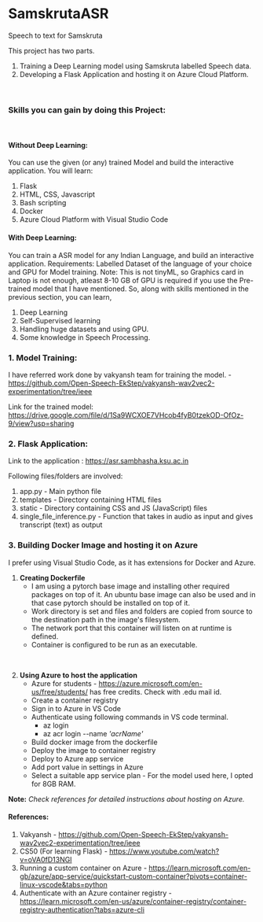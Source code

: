# SamskrutaASR

Speech to text for Samskruta

This project has two parts.
1. Training a Deep Learning model using Samskruta labelled Speech data.
2. Developing a Flask Application and hosting it on Azure Cloud Platform.
   
<br>

### **Skills you can gain by doing this Project:** 
<br>

#### **Without Deep Learning:**

You can use the given (or any) trained Model and build the interactive application.
You will learn:
1. Flask
2. HTML, CSS, Javascript
3. Bash scripting
4. Docker
5. Azure Cloud Platform with Visual Studio Code

#### **With Deep Learning:**

You can train a ASR model for any Indian Language, and build an interactive application.
Requirements: Labelled Dataset of the language of your choice and GPU for Model training.
Note: This is not tinyML, so Graphics card in Laptop is not enough, atleast 8-10 GB of GPU is required if you use the Pre-trained model that I have mentioned.
So, along with skills mentioned in the previous section, you can learn,
1. Deep Learning
2. Self-Supervised learning
3. Handling huge datasets and using GPU.
4. Some knowledge in Speech Processing.



### **1. Model Training:**

I have referred work done by vakyansh team for training the model. - https://github.com/Open-Speech-EkStep/vakyansh-wav2vec2-experimentation/tree/ieee

Link for the trained model: https://drive.google.com/file/d/1Sa9WCXOE7VHcob4fyB0tzekOD-OfOz-9/view?usp=sharing


### **2. Flask Application:**

Link to the application : https://asr.sambhasha.ksu.ac.in

Following files/folders are involved: 
1. app.py - Main python file
2. templates - Directory containing HTML files
3. static - Directory containing CSS and JS (JavaScript) files
4. single_file_inference.py - Function that takes in audio as input and gives transcript (text) as output

### **3. Building Docker Image and hosting it on Azure**

I prefer using Visual Studio Code, as it has extensions for Docker and Azure.

1. **Creating Dockerfile**
    * I am using a pytorch base image and installing other required packages on top of it. An ubuntu base image can also be used and in that case pytorch should be installed on top of it.
    * Work directory is set and files and folders are copied from source to the destination path in the image's filesystem.
    * The network port that this container will listen on at runtime is defined.
    * Container is configured to be run as an executable.

<br>

2. **Using Azure to host the application**
   * Azure for students - https://azure.microsoft.com/en-us/free/students/ has free credits. Check with .edu mail id.
   * Create a container registry
   * Sign in to Azure in VS Code
   * Authenticate using following commands in VS code terminal.
        - az login
        - az acr login --name *'acrName'*
   * Build docker image from the dockerfile
   * Deploy the image to container registry
   * Deploy to Azure app service
   * Add port value in settings in Azure
   * Select a suitable app service plan - For the model used here, I opted for 8GB RAM. 
  
**Note:** *Check references for detailed instructions about hosting on Azure.*

#### **References:**

1. Vakyansh - https://github.com/Open-Speech-EkStep/vakyansh-wav2vec2-experimentation/tree/ieee
2. CS50 (For learning Flask) - https://www.youtube.com/watch?v=oVA0fD13NGI 
3. Running a custom container on Azure - https://learn.microsoft.com/en-gb/azure/app-service/quickstart-custom-container?pivots=container-linux-vscode&tabs=python
4. Authenticate with an Azure container registry - https://learn.microsoft.com/en-us/azure/container-registry/container-registry-authentication?tabs=azure-cli
